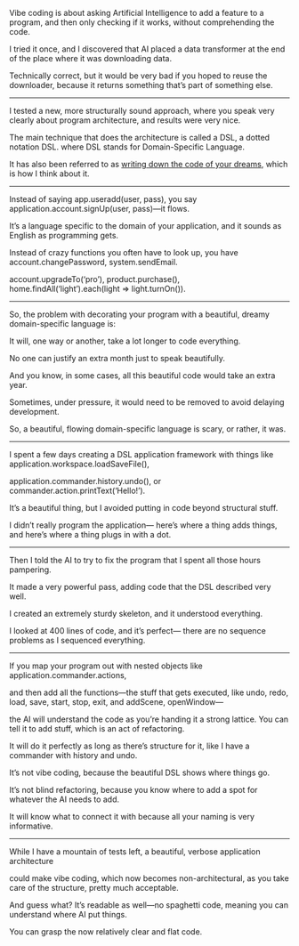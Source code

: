 Vibe coding is about asking Artificial Intelligence to add a feature to a program,
and then only checking if it works, without comprehending the code.

I tried it once, and I discovered that AI placed a data transformer
at the end of the place where it was downloading data.

Technically correct, but it would be very bad if you hoped to reuse the downloader,
because it returns something that’s part of something else.

---

I tested a new, more structurally sound approach,
where you speak very clearly about program architecture, and results were very nice.

The main technique that does the architecture is called a DSL, a dotted notation DSL.
where DSL stands for Domain-Specific Language.

It has also been referred to
as [writing down the code of your dreams][1], which is how I think about it.

---

Instead of saying app.useradd(user, pass), you say
application.account.signUp(user, pass)—it flows.

It’s a language specific to the domain of your application,
and it sounds as English as programming gets.

Instead of crazy functions you often have to look up,
you have account.changePassword, system.sendEmail.

account.upgradeTo(‘pro’), product.purchase(),
home.findAll(‘light’).each(light => light.turnOn()).

---

So, the problem with decorating your program
with a beautiful, dreamy domain-specific language is:

It will, one way or another,
take a lot longer to code everything.

No one can justify an extra month
just to speak beautifully.

And you know, in some cases,
all this beautiful code would take an extra year.

Sometimes, under pressure,
it would need to be removed to avoid delaying development.

So, a beautiful, flowing domain-specific language
is scary, or rather, it was.

---

I spent a few days creating a DSL application framework
with things like application.workspace.loadSaveFile(),

application.commander.history.undo(),
or commander.action.printText(‘Hello!’).

It’s a beautiful thing,
but I avoided putting in code beyond structural stuff.

I didn’t really program the application—
here’s where a thing adds things, and here’s where a thing plugs in with a dot.

---

Then I told the AI to try to fix the program
that I spent all those hours pampering.

It made a very powerful pass,
adding code that the DSL described very well.

I created an extremely sturdy skeleton,
and it understood everything.

I looked at 400 lines of code, and it’s perfect—
there are no sequence problems as I sequenced everything.

---

If you map your program out with nested objects like
application.commander.actions,

and then add all the functions—the stuff that gets executed,
like undo, redo, load, save, start, stop, exit, and addScene, openWindow—

the AI will understand the code as you’re handing it a strong lattice.
You can tell it to add stuff, which is an act of refactoring.

It will do it perfectly
as long as there’s structure for it, like I have a commander with history and undo.

It’s not vibe coding,
because the beautiful DSL shows where things go.

It’s not blind refactoring,
because you know where to add a spot for whatever the AI needs to add.

It will know what to connect it with
because all your naming is very informative.

---

While I have a mountain of tests left,
a beautiful, verbose application architecture

could make vibe coding, which now becomes non-architectural,
as you take care of the structure, pretty much acceptable.

And guess what? It’s readable as well—no spaghetti code,
meaning you can understand where AI put things.

You can grasp the now
relatively clear and flat code.

[1]: https://nobackend.org/dreamcode.html
